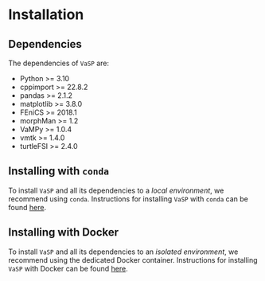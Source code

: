 # Installation

## Dependencies

The dependencies of `VaSP` are:

* Python >= 3.10
* cppimport >= 22.8.2
* pandas >= 2.1.2
* matplotlib >= 3.8.0
* FEniCS >= 2018.1
* morphMan >= 1.2
* VaMPy >= 1.0.4
* vmtk >= 1.4.0
* turtleFSI >= 2.4.0

## Installing with `conda`

To install `VaSP` and all its dependencies to a *local environment*, we recommend using `conda`.
Instructions for installing `VaSP`
with `conda` can be found [here](install:conda).

## Installing with Docker

To install `VaSP` and all its dependencies to an *isolated environment*, we recommend using the dedicated Docker
container. Instructions for installing `VaSP` with Docker can be found [here](install:docker).

